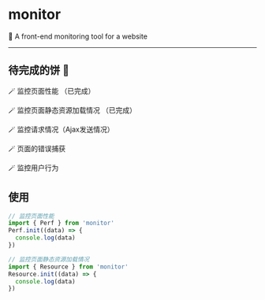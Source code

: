 # monitor
🔦 A front-end monitoring tool for a website

---
## 待完成的饼 🍕

🪄 监控页面性能 （已完成）

🪄 监控页面静态资源加载情况 （已完成）

🪄 监控请求情况（Ajax发送情况）

🪄 页面的错误捕获

🪄 监控用户行为

## 使用
```js
// 监控页面性能
import { Perf } from 'monitor'
Perf.init((data) => {
  console.log(data)
})

// 监控页面静态资源加载情况
import { Resource } from 'monitor'
Resource.init((data) => {
  console.log(data)
})
```
